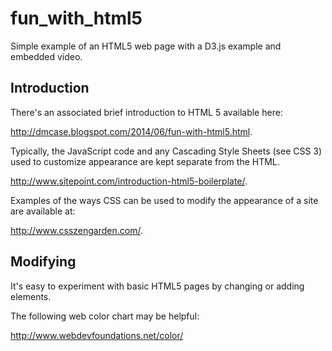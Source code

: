 fun_with_html5
==============

Simple example of an HTML5 web page with a D3.js example and embedded video.

Introduction
------------

There's an associated brief introduction to HTML 5 available here:

http://dmcase.blogspot.com/2014/06/fun-with-html5.html.

Typically, the JavaScript code and any Cascading Style Sheets (see CSS 3) used to customize appearance are kept separate from the HTML. 

http://www.sitepoint.com/introduction-html5-boilerplate/.

Examples of the ways CSS can be used to modify the appearance of a site are available at:

http://www.csszengarden.com/.

Modifying
------------

It's easy to experiment with basic HTML5 pages by changing or adding elements. 

The following web color chart may be helpful:

http://www.webdevfoundations.net/color/
